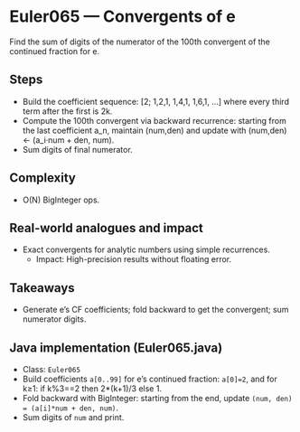# Euler065 — Convergents of e

Find the sum of digits of the numerator of the 100th convergent of the continued fraction for e.

## Steps

- Build the coefficient sequence: [2; 1,2,1, 1,4,1, 1,6,1, ...] where every third term after the first is 2k.
- Compute the 100th convergent via backward recurrence: starting from the last coefficient a_n, maintain (num,den) and update with (num,den) ← (a_i·num + den, num).
- Sum digits of final numerator.

## Complexity
- O(N) BigInteger ops.

## Real-world analogues and impact
- Exact convergents for analytic numbers using simple recurrences.
  - Impact: High-precision results without floating error.

## Takeaways
- Generate e’s CF coefficients; fold backward to get the convergent; sum numerator digits.


## Java implementation (Euler065.java)

- Class: `Euler065`
- Build coefficients `a[0..99]` for e’s continued fraction: `a[0]=2`, and for k≥1: if k%3==2 then 2*(k+1)/3 else 1.
- Fold backward with BigInteger: starting from the end, update `(num, den) = (a[i]*num + den, num)`.
- Sum digits of `num` and print.
